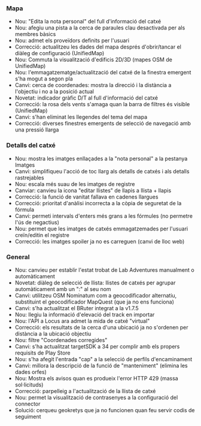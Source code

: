 ### Mapa
- Nou: "Edita la nota personal" del full d'informació del catxé
- Nou: afegiu una pista a la cerca de paraules clau desactivada per als membres bàsics
- Nou: admet els proveïdors definits per l'usuari
- Correcció: actualitzeu les dades del mapa després d'obrir/tancar el diàleg de configuració (UnifiedMap)
- Nou: Commuta la visualització d'edificis 2D/3D (mapes OSM de UnifiedMap)
- Nou: l'emmagatzematge/actualització del catxé de la finestra emergent s'ha mogut a segon pla
- Canvi: cerca de coordenades: mostra la direcció i la distància a l'objectiu i no a la posició actual
- Novetat: indicador gràfic D/T al full d'informació del catxé
- Correcció: la rosa dels vents s'amaga quan la barra de filtres és visible (UnifiedMap)
- Canvi: s'han eliminat les llegendes del tema del mapa
- Correcció: diverses finestres emergents de selecció de navegació amb una pressió llarga

### Detalls del catxé
- Nou: mostra les imatges enllaçades a la "nota personal" a la pestanya Imatges
- Canvi: simplifiqueu l'acció de toc llarg als detalls de catxés i als detalls rastrejables
- Nou: escala més suau de les imatges de registre
- Canviar: canvieu la icona "editar llistes" de llapis a llista + llapis
- Correcció: la funció de vanitat fallava en cadenes llargues
- Correcció: prioritat d'anàlisi incorrecta a la còpia de seguretat de la fórmula
- Canvi: permeti intervals d'enters més grans a les fórmules (no permetre l'ús de negactius)
- Nou: permet que les imatges de catxés emmagatzemades per l'usuari creïn/editin el registre
- Correcció: les imatges spoiler ja no es carreguen (canvi de lloc web)

### General
- Nou: canvieu per establir l'estat trobat de Lab Adventures manualment o automàticament
- Novetat: diàleg de selecció de llista: llistes de catxés per agrupar automàticament amb un ":" al seu nom
- Canvi: utilitzeu OSM Nominatum com a geocodificador alternatiu, substituint el geocodificador MapQuest (que ja no ens funciona)
- Canvi: s'ha actualitzat el BRuter integrat a la v1.7.5
- Nou: llegiu la informació d'elevació del track en importar
- Nou: l'API a Locus ara admet la mida de catxé "virtual"
- Correcció: els resultats de la cerca d'una ubicació ja no s'ordenen per distància a la ubicació objectiu
- Nou: filtre "Coordenades corregides"
- Canvi: s'ha actualitzat targetSDK a 34 per complir amb els propers requisits de Play Store
- Nou: s'ha afegit l'entrada "cap" a la selecció de perfils d'encaminament
- Canvi: millora la descripció de la funció de "manteniment" (elimina les dades orfes)
- Nou: Mostra els avisos quan es produeix l'error HTTP 429 (massa sol·licituds)
- Correcció: parpelleig a l'actualització de la llista de catxé
- Nou: permet la visualització de contrasenyes a la configuració del connector
- Solució: cerqueu geokretys que ja no funcionen quan feu servir codis de seguiment
